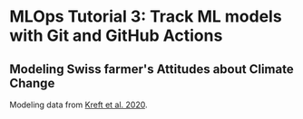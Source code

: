 # MLOps Tutorial 3: Track ML models with Git and GitHub Actions

## Modeling Swiss farmer's Attitudes about Climate Change

Modeling data from [Kreft et al. 2020](https://www.sciencedirect.com/science/article/pii/S2352340920303048).
